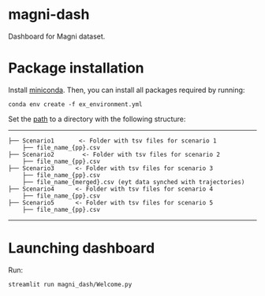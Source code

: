 # magni-dash
Dashboard for Magni dataset.


# Package installation

Install [miniconda](http://docs.conda.io/en/latest/miniconda.html). Then, you can install all packages required by running:

```
conda env create -f ex_environment.yml
```

Set the [path](https://github.com/tmralmeida/magni-dash/blob/main/magni_dash/config/constants.py) to a directory with the following structure:

------------
    ├── Scenario1       <- Folder with tsv files for scenario 1 
        ├── file_name_{pp}.csv 
    ├── Scenario2        <- Folder with tsv files for scenario 2 
        ├── file_name_{pp}.csv 
    ├── Scenario3      <- Folder with tsv files for scenario 3 
        ├── file_name_{pp}.csv 
        ├── file_name_{merged}.csv (eyt data synched with trajectories)
    ├── Scenario4      <- Folder with tsv files for scenario 4 
        ├── file_name_{pp}.csv
    ├── Scenario5      <- Folder with tsv files for scenario 5 
        ├── file_name_{pp}.csv  

--------


# Launching dashboard

Run:

```
streamlit run magni_dash/Welcome.py
```